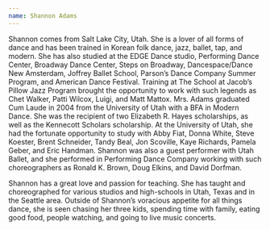 ```yaml
---
name: Shannon Adams
---
```

Shannon comes from Salt Lake City, Utah.  She is a lover of all forms of dance and has been trained in Korean folk dance, jazz, ballet, tap, and modern.  She has also studied at the EDGE Dance studio, Performing Dance Center, Broadway Dance Center, Steps on Broadway, Dancespace/Dance New Amsterdam, Joffrey Ballet School, Parson’s Dance Company Summer Program, and American Dance Festival.  Training at The School at Jacob’s Pillow Jazz Program brought the opportunity to work with such legends as Chet Walker, Patti Wilcox, Luigi, and Matt Mattox.  Mrs. Adams graduated Cum Laude in 2004 from the University of Utah with a BFA in Modern Dance. She was the recipient of two Elizabeth R. Hayes scholarships, as well as the Kennecott Scholars scholarship.  At the University of Utah, she had the fortunate opportunity to study with Abby Fiat, Donna White, Steve Koester, Brent Schneider, Tandy Beal, Jon Scoville, Kaye Richards, Pamela Geber, and Eric Handman.  Shannon was also a guest performer with Utah Ballet, and she performed in Performing Dance Company working with such choreographers as Ronald K. Brown, Doug Elkins, and David Dorfman.  

Shannon has a great love and passion for teaching. She has taught and choreographed for various studios and high-schools in Utah, Texas and in the Seattle area.  Outside of Shannon’s voracious appetite for all things dance, she is seen chasing her three kids, spending time with family, eating good food, people watching, and going to live music concerts.  
